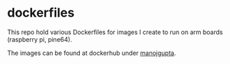 # dockerfiles

This repo  hold various Dockerfiles for images I create to run on arm boards (raspberry pi, pine64).

The images can be found at dockerhub under [manojgupta](https://hub.docker.com/u/manojgupta/).
